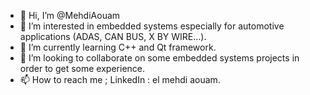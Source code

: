 - 👋 Hi, I’m @MehdiAouam
- 👀 I’m interested in embedded systems especially for automotive applications (ADAS, CAN BUS, X BY WIRE...). 
- 🌱 I’m currently learning C++ and Qt framework. 
- 💞️ I’m looking to collaborate on some embedded systems projects in order to get some experience. 
- 📫 How to reach me ; LinkedIn : el mehdi aouam. 

<!---
MehdiAouam/MehdiAouam is a ✨ special ✨ repository because its `README.md` (this file) appears on your GitHub profile.
You can click the Preview link to take a look at your changes.
--->

